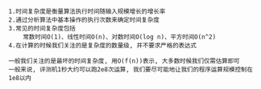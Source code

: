 	1.时间复杂度是衡量算法执行时间随输入规模增长的增长率
	2.通过分析算法中基本操作的执行次数来确定时间复杂度
	3.常见的时间复杂度包括
		常数时间O(1)、线性时间O(n)、对数时间O(log n)、平方时间O(n^2)
	4.在计算的时候我们关注的是复杂度的数量级, 并不要求严格的表达式

	一般我们关注的是最坏的时间复杂度, 用O(f(n))表示, 大多数时候我们仅需估算即可
	一般来说, 评测机1秒大约可以跑2e8次运算, 我们要尽可能地让我们的程序运算规模控制在1e8以内